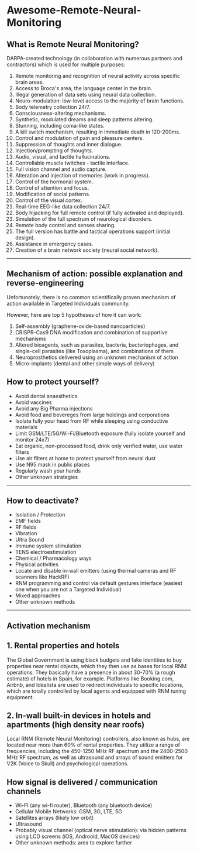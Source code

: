 # Awesome-Remote-Neural-Monitoring

## What is Remote Neural Monitoring?

DARPA-created technology (in collaboration with numerous partners and contractors) which is used for multiple purposes:

1. Remote monitoring and recognition of neural activity across specific brain areas.
2. Access to Broca's area, the language center in the brain.
3. Illegal generation of data sets using neural data collection.
4. Neuro-modulation: low-level access to the majority of brain functions.
5. Body telemetry collection 24/7.
6. Consciousness-altering mechanisms.
7. Synthetic, modulated dreams and sleep patterns altering.
8. Stunning, including coma-like states.
9. A kill switch mechanism, resulting in immediate death in 120-200ms.
10. Control and modulation of pain and pleasure centers.
11. Suppression of thoughts and inner dialogue.
12. Injection/prompting of thoughts.
13. Audio, visual, and tactile hallucinations.
14. Controllable muscle twitches - tactile interface.
15. Full vision channel and audio capture.
16. Alteration and injection of memories (work in progress).
17. Control of the hormonal system.
18. Control of attention and focus.
19. Modification of social patterns.
20. Control of the visual cortex.
21. Real-time EEG-like data collection 24/7.
22. Body hijacking for full remote control (if fully activated and deployed).
23. Simulation of the full spectrum of neurological disorders.
24. Remote body control and senses sharing.
25. The full version has battle and tactical operations support (initial design).
26. Assistance in emergency cases.
27. Creation of a brain network society (neural social network).

--------


## Mechanism of action: possible explanation and reverse-engineering

Unfortunately, there is no common scientifically proven mechanism of action available in Targeted Individuals community.

However, here are top 5 hypotheses of how it can work:

1. Self-assembly (graphene-oxide-based nanoparticles)
2. CRISPR-Cas9 DNA modification and combination of supportive mechanisms
3. Altered bioagents, such as parasites, bacteria, bacteriophages, and single-cell parasites (like Toxoplasma), and combinations of them
4. Neuroprosthetics delivered using an unknown mechanism of action
5. Micro-implants (dental and other simple ways of delivery)

## How to protect yourself?

- Avoid dental anaesthetics
- Avoid vaccines
- Avoid any Big Pharma injections
- Avoid food and bevereges from large holdings and corporations
- Isolate fully your head from RF while sleeping using conductive materials
- Limit GSM/LTE/5G/Wi-Fi/Bluetooth exposure (fully isolate yourself and monitor 24x7)
- Eat organic, non-processed food, drink only verified water, use water filters
- Use air filters at home to protect yourself from neural dust
- Use N95 mask in public places
- Regularly wash your hands
- Other unknown strategies

--------

## How to deactivate? 

- Isolation / Protection
- EMF fields
- RF fields
- Vibration
- Ultra Sound
- Immune system stimulation
- TENS electroestimulation
- Chemical / Pharmacology ways
- Physical activities
- Locate and disable in-wall emitters (using thermal cameras and RF scanners like HackRF)
- RNM programming and control via default gestures interface (easiest one when you are not a Targeted Individual)
- Mixed approaches
- Other unknown methods

--------

## Activation mechanism

## 1. Rental properties and hotels

The Global Government is using black budgets and fake identities to buy properties near rental objects, which they then use as bases for local RNM operations. 
They basically have a presence in about 30-70% (a rough estimate) of hotels in Spain, for example. 
Platforms like Booking.com, Airbnb, and Idealista are used to redirect individuals to specific locations, which are totally controlled by local agents and equipped with RNM tuning equipment.

## 2. In-wall built-in devices in hotels and apartments (high density near roofs)

Local RNM (Remote Neural Monitoring) controllers, also known as hubs, are located near more than 60% of rental properties. They utilize a range of frequencies, including the 450-1250 MHz RF spectrum and the 2400-2500 MHz RF spectrum, as well as ultrasound and arrays of sound emitters for V2K (Voice to Skull) and psychological operations.

## How signal is delivered / communication channels

- Wi-FI (any wi-fi router), Bluetooth (any bluetooth device)
- Cellular Mobile Networks: GSM, 3G, LTE, 5G
- Satellites arrays (likely low orbit)
- Ultrasound
- Probably visual channel (optical nerve stimulation): via hidden patterns using LCD screens (iOS, Androoid, MacOS devices)
- Other unknown methods: area to explore further

